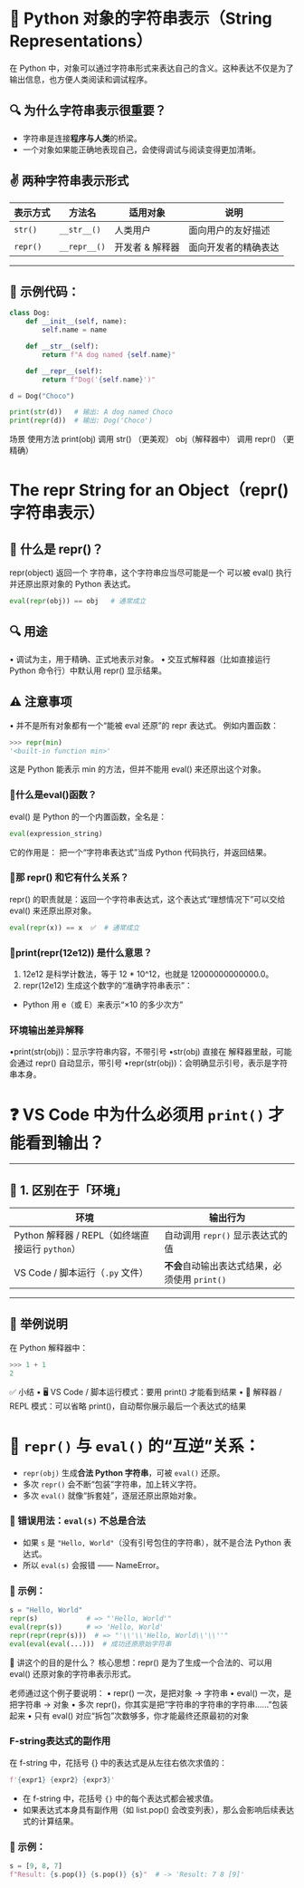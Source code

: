 # 🧠 Python 对象的字符串表示（String Representations）

在 Python 中，对象可以通过字符串形式来表达自己的含义。这种表达不仅是为了输出信息，也方便人类阅读和调试程序。

## 🔍 为什么字符串表示很重要？

- 字符串是连接**程序与人类**的桥梁。
- 一个对象如果能正确地表现自己，会使得调试与阅读变得更加清晰。

## ✌️ 两种字符串表示形式

| 表示方式 | 方法名        | 适用对象      | 说明                  |
|----------|---------------|---------------|-----------------------|
| `str()`  | `__str__()`   | 人类用户       | 面向用户的友好描述     |
| `repr()` | `__repr__()`  | 开发者 & 解释器 | 面向开发者的精确表达   |

---

## 🧪 示例代码：

```python
class Dog:
    def __init__(self, name):
        self.name = name

    def __str__(self):
        return f"A dog named {self.name}"

    def __repr__(self):
        return f"Dog('{self.name}')"

d = Dog("Choco")

print(str(d))   # 输出: A dog named Choco
print(repr(d))  # 输出: Dog('Choco')
```
场景           使用方法
print(obj)    调用 str() （更美观）
obj（解释器中） 调用 repr() （更精确）


# The repr String for an Object（repr()字符串表示）
## 🔹 什么是 repr()？
repr(object) 返回一个 字符串，这个字符串应当尽可能是一个 可以被 eval() 执行并还原出原对象的 Python 表达式。

```python
eval(repr(obj)) == obj   # 通常成立
```
## 🔍 用途
•	调试为主，用于精确、正式地表示对象。
•	交互式解释器（比如直接运行 Python 命令行）中默认用 repr() 显示结果。

## ⚠️ 注意事项
•	并不是所有对象都有一个“能被 eval 还原”的 repr 表达式。
例如内置函数：
```python
>>> repr(min)
'<built-in function min>'
```
这是 Python 能表示 min 的方法，但并不能用 eval() 来还原出这个对象。

### 🧠什么是eval()函数？
eval() 是 Python 的一个内置函数，全名是：
```python
eval(expression_string)
```
它的作用是：
把一个“字符串表达式”当成 Python 代码执行，并返回结果。

### 🧠那 repr() 和它有什么关系？
repr() 的职责就是：返回一个字符串表达式，这个表达式“理想情况下”可以交给 eval() 来还原出原对象。
```python
eval(repr(x)) == x  ✅  # 通常成立
```
###  🧠print(repr(12e12)) 是什么意思？
1.	12e12 是科学计数法，等于 12 * 10^12，也就是 12000000000000.0。
2.	repr(12e12) 生成这个数字的“准确字符串表示”：
* Python 用 e（或 E）来表示“×10 的多少次方”

###  环境输出差异解释
•print(str(obj))：显示字符串内容，不带引号
•str(obj) 直接在 解释器里敲，可能会通过 repr() 自动显示，带引号
•repr(str(obj))：会明确显示引号，表示是字符串本身。


# ❓ VS Code 中为什么必须用 `print()` 才能看到输出？

---

## 🧠 1. 区别在于「环境」

| 环境              | 输出行为                                  |
|-------------------|-------------------------------------------|
| Python 解释器 / REPL（如终端直接运行 `python`） | 自动调用 `repr()` 显示表达式的值 |
| VS Code / 脚本运行（`.py` 文件）             | **不会**自动输出表达式结果，必须使用 `print()` |

---

## 💬 举例说明

在 Python 解释器中：

```python
>>> 1 + 1
2
```
✅ 小结
•	🖥 VS Code / 脚本运行模式：要用 print() 才能看到结果
•	🐍 解释器 / REPL 模式：可以省略 print()，自动帮你展示最后一个表达式的结果


# 🎯 `repr()` 与 `eval()` 的“互逆”关系：

- `repr(obj)` 生成**合法 Python 字符串**，可被 `eval()` 还原。
- 多次 `repr()` 会不断“包装”字符串，加上转义字符。
- 多次 `eval()` 就像“拆套娃”，逐层还原出原始对象。

### 🚫 错误用法：`eval(s)` 不总是合法

- 如果 `s` 是 `"Hello, World"`（没有引号包住的字符串），就不是合法 Python 表达式。
- 所以 `eval(s)` 会报错 —— NameError。

### 🧪 示例：
```python
s = "Hello, World"
repr(s)            # => "'Hello, World'"
eval(repr(s))      # => 'Hello, World'
repr(repr(repr(s)))  # => "'\\'\\'Hello, World\\'\\''"
eval(eval(eval(...)))  # 成功还原原始字符串
```
🧠 讲这个的目的是什么？
核心思想：repr() 是为了生成一个合法的、可以用 eval() 还原对象的字符串表示形式。

老师通过这个例子要说明：
•	repr() 一次，是把对象 → 字符串
•	eval() 一次，是把字符串 → 对象
•	多次 repr()，你其实是把“字符串的字符串的字符串……”包装起来
•	只有 eval() 对应“拆包”次数够多，你才能最终还原最初的对象


### F-string表达式的副作用
在 f-string 中，花括号 {} 中的表达式是从左往右依次求值的：
```python
f'{expr1} {expr2} {expr3}'
```

- 在 f-string 中，花括号 `{}` 中的每个表达式都会被求值。
- 如果表达式本身具有副作用（如 list.pop() 会改变列表），那么会影响后续表达式的计算结果。

### 🧪 示例：

```python
s = [9, 8, 7]
f"Result: {s.pop()} {s.pop()} {s}"  # -> 'Result: 7 8 [9]'
```